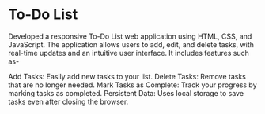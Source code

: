 # To-Do List 

Developed a responsive To-Do List web application using HTML, CSS, and JavaScript. The application allows users to add, edit, and delete tasks, with real-time updates and an intuitive user interface. It includes features such as-

Add Tasks: Easily add new tasks to your list.
Delete Tasks: Remove tasks that are no longer needed.
Mark Tasks as Complete: Track your progress by marking tasks as completed.
Persistent Data: Uses local storage to save tasks even after closing the browser.
